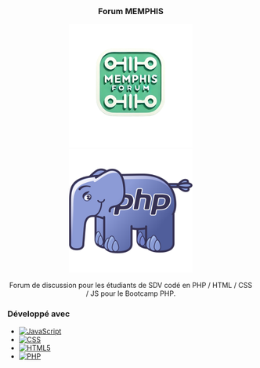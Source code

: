 <a id="readme-top"></a>

<!-- PROJECT LOGO -->
<br />
<div align="center">
  

<h3 align="center">Forum MEMPHIS</h3>
<img src="public/img/memphisForum2_no_background.png" style="width: 50%; display: inline-block;">
<img src="public/img/elePHPant.png" alt="PHP Elephant" style="width: 50%; display: inline-block;">
  <p align="center">
    Forum de discussion pour les étudiants de SDV codé en PHP / HTML / CSS / JS pour le Bootcamp PHP.
    <br />
  </p>
</div>

### Développé avec

- [![JavaScript][JavaScript.js]][JavaScript-url]
- [![CSS][CSS.js]][CSS-url]
- [![HTML5][HTML5.js]][HTML5-url]
- [![PHP][PHP.js]][PHP-url]

<!-- MARKDOWN LINKS & IMAGES -->
<!-- https://www.markdownguide.org/basic-syntax/#reference-style-links -->


[JavaScript.js]: https://img.shields.io/badge/JavaScript-F7DF1E?style=for-the-badge&logo=javascript&logoColor=black
[JavaScript-url]: https://developer.mozilla.org/en-US/docs/Web/JavaScript
[CSS.js]: https://img.shields.io/badge/CSS-1572B6?style=for-the-badge&logo=css3&logoColor=white
[CSS-url]: https://developer.mozilla.org/en-US/docs/Web/CSS
[HTML5.js]: https://img.shields.io/badge/HTML5-E34F26?style=for-the-badge&logo=html5&logoColor=white
[HTML5-url]: https://developer.mozilla.org/en-US/docs/Web/Guide/HTML/HTML5
[PHP.js]: https://img.shields.io/badge/PHP-777BB4?style=for-the-badge&logo=php&logoColor=white
[PHP-url]: https://www.php.net/
